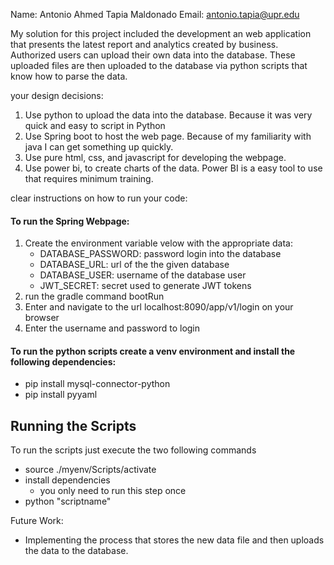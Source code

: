 Name: Antonio Ahmed Tapia Maldonado
Email: antonio.tapia@upr.edu    

My solution for this project included the development an web application that presents the latest report and analytics created by business. Authorized users can upload their own data into the database. These uploaded files are then uploaded to the database via python scripts that know how to parse the data.

your design decisions:
1. Use python to upload the data into the database. Because it was very quick and easy to script in Python
2. Use Spring boot to host the web page. Because of my familiarity with java I can get something up quickly.
3. Use pure html, css, and javascript for developing the webpage.
4. Use power bi, to create charts of the data. Power BI is a easy tool to use that requires minimum training.


clear instructions on how to run your code:
#### To run the Spring Webpage:
1. Create the environment variable velow with the appropriate data:
    * DATABASE_PASSWORD: password login into the database
    * DATABASE_URL: url of the the given database
    * DATABASE_USER: username of the database user
    * JWT_SECRET: secret used to generate JWT tokens
2. run the gradle command bootRun
3. Enter and navigate to the url localhost:8090/app/v1/login on your browser 
4. Enter the username and password to login

#### To run the python scripts create a venv environment and install the following dependencies:
- pip install mysql-connector-python
- pip install pyyaml


## Running the Scripts
To run the scripts just execute the two following commands 
- source ./myenv/Scripts/activate
- install dependencies  
    - you only need to run this step once  
- python "scriptname" 

Future Work:
- Implementing the process that stores the new data file and then uploads the data to the database.